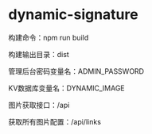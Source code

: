 # dynamic-signature

构建命令：npm run build

构建输出目录：dist

管理后台密码变量名：ADMIN_PASSWORD

KV数据库变量名：DYNAMIC_IMAGE

图片获取接口：/api

获取所有图片配置：/api/links
